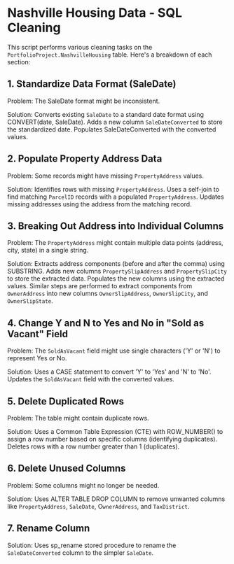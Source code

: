 # Nashville Housing Data - SQL Cleaning

This script performs various cleaning tasks on the `PortfolioProject.NashvilleHousing` table. Here's a breakdown of each section:

## 1. Standardize Data Format (SaleDate)

Problem: The SaleDate format might be inconsistent.

Solution:
Converts existing `SaleDate` to a standard date format using CONVERT(date, SaleDate).
Adds a new column `SaleDateConverted` to store the standardized date.
Populates SaleDateConverted with the converted values.

## 2. Populate Property Address Data

Problem: Some records might have missing `PropertyAddress` values.

Solution:
Identifies rows with missing `PropertyAddress`.
Uses a self-join to find matching `ParcelID` records with a populated `PropertyAddress`.
Updates missing addresses using the address from the matching record.

## 3. Breaking Out Address into Individual Columns

Problem: The `PropertyAddress` might contain multiple data points (address, city, state) in a single string.

Solution:
Extracts address components (before and after the comma) using SUBSTRING.
Adds new columns `PropertySlipAddress` and `PropertySlipCity` to store the extracted data.
Populates the new columns using the extracted values.
Similar steps are performed to extract components from `OwnerAddress` into new columns `OwnerSlipAddress`, `OwnerSlipCity`, and `OwnerSlipState`.

## 4. Change Y and N to Yes and No in "Sold as Vacant" Field

Problem: The `SoldAsVacant` field might use single characters ('Y' or 'N') to represent Yes or No.

Solution:
Uses a CASE statement to convert 'Y' to 'Yes' and 'N' to 'No'.
Updates the `SoldAsVacant` field with the converted values.

## 5. Delete Duplicated Rows

Problem: The table might contain duplicate rows.

Solution:
Uses a Common Table Expression (CTE) with ROW_NUMBER() to assign a row number based on specific columns (identifying duplicates).
Deletes rows with a row number greater than 1 (duplicates).

## 6. Delete Unused Columns

Problem: Some columns might no longer be needed.

Solution:
Uses ALTER TABLE DROP COLUMN to remove unwanted columns like `PropertyAddress`, `SaleDate`, O`wnerAddress`, and `TaxDistrict`.

## 7. Rename Column

Solution:
Uses sp_rename stored procedure to rename the `SaleDateConverted` column to the simpler `SaleDate`.

